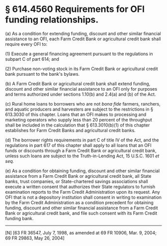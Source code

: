 # § 614.4560   Requirements for OFI funding relationships.

(a) As a condition for extending funding, discount and other similar financial assistance to an OFI, each Farm Credit Bank or agricultural credit bank shall require every OFI to:


(1) Execute a general financing agreement pursuant to the regulations in subpart C of part 614; and


(2) Purchase non-voting stock in its Farm Credit Bank or agricultural credit bank pursuant to the bank's bylaws.


(b) A Farm Credit Bank or agricultural credit bank shall extend funding, discount and other similar financial assistance to an OFI only for purposes and terms authorized under sections 1.10(b) and 2.4(a) and (b) of the Act.


(c) Rural home loans to borrowers who are not *bona fide* farmers, ranchers, and aquatic producers and harvesters are subject to the restrictions in § 613.3030 of this chapter. Loans that an OFI makes to processing and marketing operators who supply less than 20 percent of the throughput shall be included in the calculation that § 613.3010(b)(1) of this chapter establishes for Farm Credit Banks and agricultural credit banks.


(d) The borrower rights requirements in part C of title IV of the Act, and the regulations in part 617 of this chapter shall apply to all loans that an OFI funds or discounts through a Farm Credit Bank or agricultural credit bank, unless such loans are subject to the Truth-in-Lending Act, 15 U.S.C. 1601 *et seq.*

(e) As a condition for obtaining funding, discount and other similar financial assistance from a Farm Credit Bank or agricultural credit bank, all State banks, trust companies, or State-chartered savings associations shall execute a written consent that authorizes their State regulators to furnish examination reports to the Farm Credit Administration upon its request. Any OFI that is not a depository institution shall consent in writing to examination by the Farm Credit Administration as a condition precedent for obtaining funding, discount and other similar financial assistance from a Farm Credit Bank or agricultural credit bank, and file such consent with its Farm Credit funding bank.



---

[N] [63 FR 36547, July 7, 1998, as amended at 69 FR 10906, Mar. 9, 2004; 69 FR 29863, May 26, 2004]





